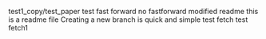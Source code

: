 test1_copy/test_paper
test
fast forward
no fastforward
modified readme
this is a readme file
Creating a new branch is quick and simple
test fetch
test fetch1
